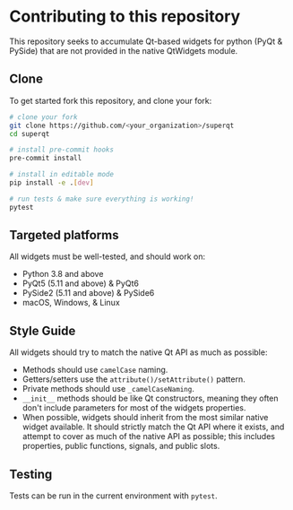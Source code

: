 # Contributing to this repository

This repository seeks to accumulate Qt-based widgets for python (PyQt & PySide)
that are not provided in the native QtWidgets module.

## Clone

To get started fork this repository, and clone your fork:

```bash
# clone your fork
git clone https://github.com/<your_organization>/superqt
cd superqt

# install pre-commit hooks
pre-commit install

# install in editable mode
pip install -e .[dev]

# run tests & make sure everything is working!
pytest
```

## Targeted platforms

All widgets must be well-tested, and should work on:

- Python 3.8 and above
- PyQt5 (5.11 and above) & PyQt6
- PySide2 (5.11 and above) & PySide6
- macOS, Windows, & Linux


## Style Guide

All widgets should try to match the native Qt API as much as possible:

- Methods should use `camelCase` naming.
- Getters/setters use the `attribute()/setAttribute()` pattern.
- Private methods should use `_camelCaseNaming`.
- `__init__` methods should be like Qt constructors, meaning they often don't
  include parameters for most of the widgets properties.
- When possible, widgets should inherit from the most similar native widget
  available. It should strictly match the Qt API where it exists, and attempt to
  cover as much of the native API as possible; this includes properties, public
  functions, signals, and public slots.

## Testing

Tests can be run in the current environment with `pytest`.

